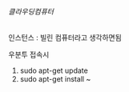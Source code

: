 ###### 클라우딩컴퓨터
 
인스턴스 : 빌린 컴퓨터라고 생각하면됨

우분투 접속시
1. sudo apt-get update
2. sudo apt-get install ~



